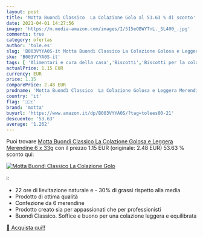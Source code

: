 ```yaml
---
layout: post
title: 'Motta Buondì Classico  La Colazione Golo al 53.63 % di sconto'
date: 2021-04-01 14:27:56
image: 'https://m.media-amazon.com/images/I/515eOBWYTnL._SL400_.jpg'
comments: true
category: ofertas
author: 'tole.es'
slug: 'B003VYYA0S-it Motta Buondì Classico La Colazione Golosa e Leggera...'
sku: 'B003VYYA0S-it'
tags: [ 'Alimentari e cura della casa','Biscotti','Biscotti per la colazione','Pasticceria e prodotti da forno','motta', ]
actualPrice: 1.15 EUR
currency: EUR
price: 1.15
comparePrice: 2.48 EUR
prodname: 'Motta Buondì Classico  La Colazione Golosa e Leggera Merendine  6 x 33g'
country: 'it'
flag: '🇮🇹'
brand: 'motta'
buyurl: 'https://www.amazon.it/dp/B003VYYA0S/?tag=tolees00-21'
descuento: '53.63'
average: '1.262'
---
```


Puoi trovare [Motta Buondì Classico  La Colazione Golosa e Leggera Merendine  6 x 33g](https://www.amazon.it/dp/B003VYYA0S/?tag=tolees00-21) con il prezzo 1.15 EUR (originale: 2.48 EUR) 53.63 % sconto qui:

[![Motta Buondì Classico  La Colazione Golo](https://m.media-amazon.com/images/I/515eOBWYTnL._SL400_.jpg)](https://www.amazon.it/dp/B003VYYA0S/?tag=tolees00-21)

ℹ️:

- 22 ore di lievitazione naturale e - 30% di grassi rispetto alla media
- Prodotto di ottima qualità
- Confezione da 6 merendine
- Prodotto creato sia per appassionati che per professionisti
- Buondì Classico. Soffice e buono per una colazione leggera e equilibrata

[🛒 Acquista qui!!](https://www.amazon.it/dp/B003VYYA0S/?tag=tolees00-21)
